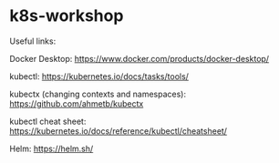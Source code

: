 # k8s-workshop

Useful links:

Docker Desktop:
https://www.docker.com/products/docker-desktop/

kubectl:
https://kubernetes.io/docs/tasks/tools/

kubectx (changing contexts and namespaces):
https://github.com/ahmetb/kubectx

kubectl cheat sheet:
https://kubernetes.io/docs/reference/kubectl/cheatsheet/

Helm:
https://helm.sh/
